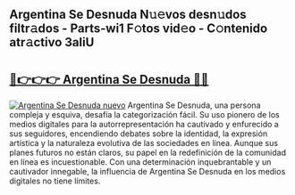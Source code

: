 ## Argentina Se Desnuda N𝚞𝚎vos desn𝚞dos filtr𝚊dos - Parts-wi1 F𝚘tos vid𝚎o - C𝚘ntenido atr𝚊ctivo 3aliU

# <h2><a href="http://mbd6hv.tromn.icu/?c=Argentina+Se+Desnuda">🔗👉👉👉 Argentina Se Desnuda 🔗🔗</a></h2>

[![Argentina Se Desnuda nuevo](https://i.imgur.com/pEAQMta.gif)](http://mbd6hv.tromn.icu/?c=Argentina+Se+Desnuda)
Argentina Se Desnuda, una persona compleja y esquiva, desafía la categorización fácil. Su uso pionero de los medios digitales para la autorrepresentación ha cautivado y enfurecido a sus seguidores, encendiendo debates sobre la identidad, la expresión artística y la naturaleza evolutiva de las sociedades en línea. Aunque sus planes futuros no están claros, su papel en la redefinición de la comunidad en línea es incuestionable. Con una determinación inquebrantable y un cautivador innegable, la influencia de Argentina Se Desnuda en los medios digitales no tiene límites.
